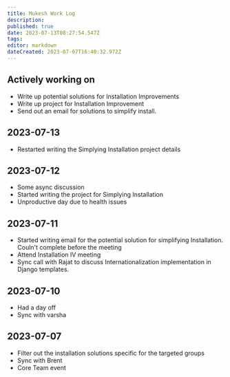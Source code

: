 ```yaml
---
title: Mukesh Work Log
description: 
published: true
date: 2023-07-13T08:27:54.547Z
tags: 
editor: markdown
dateCreated: 2023-07-07T16:40:32.972Z
---
```


## Actively working on

- Write up potential solutions for Installation Improvements
- Write up project for Installation Improvement
- Send out an email for solutions to simplify install.


## 2023-07-13

- Restarted writing the Simplying Installation project details


## 2023-07-12

- Some async discussion
- Started writing the project for Simplying Installation
- Unproductive day due to health issues


## 2023-07-11

- Started writing email for the potential solution for simplifying Installation. Couln't complete before the meeting
- Attend Installation IV meeting
- Sync call with Rajat to discuss Internationalization implementation in Django templates.


## 2023-07-10

- Had a day off
- Sync with varsha


## 2023-07-07

- Filter out the installation solutions specific for the targeted groups 
- Sync with Brent
- Core Team event
